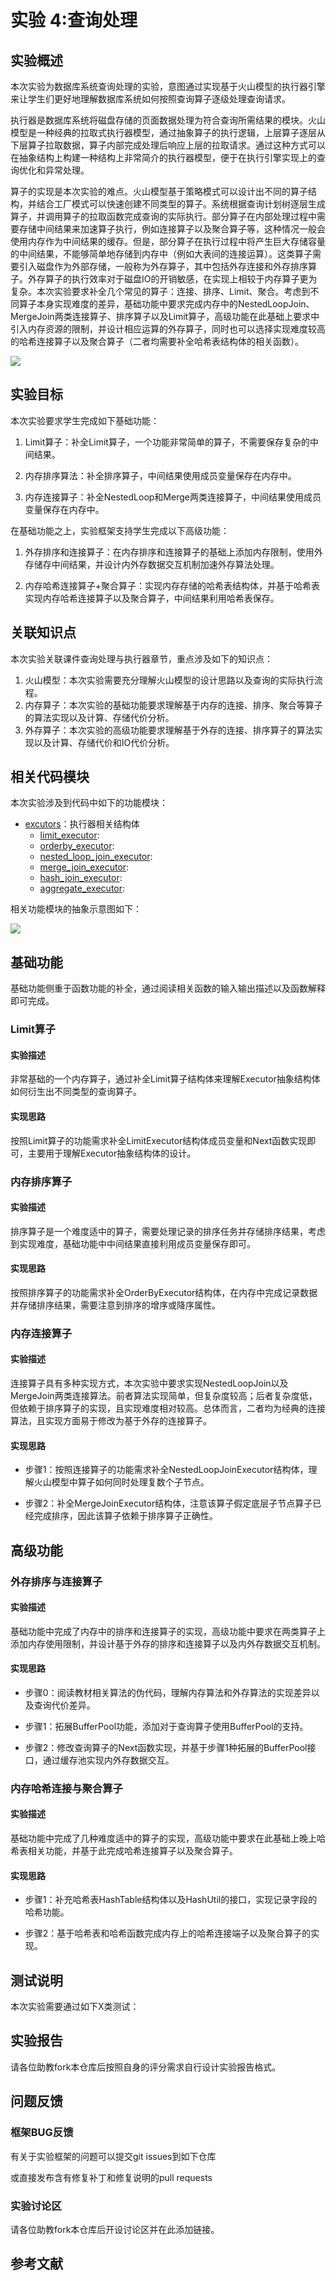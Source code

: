 # 实验 4:查询处理

## 实验概述
本次实验为数据库系统查询处理的实验，意图通过实现基于火山模型的执行器引擎来让学生们更好地理解数据库系统如何按照查询算子逐级处理查询请求。

执行器是数据库系统将磁盘存储的页面数据处理为符合查询所需结果的模块。火山模型是一种经典的拉取式执行器模型，通过抽象算子的执行逻辑，上层算子逐层从下层算子拉取数据，算子内部完成处理后响应上层的拉取请求。通过这种方式可以在抽象结构上构建一种结构上非常简介的执行器模型，便于在执行引擎实现上的查询优化和异常处理。

<!--TODO:火山模型结构图-->

算子的实现是本次实验的难点。火山模型基于策略模式可以设计出不同的算子结构，并结合工厂模式可以快速创建不同类型的算子。系统根据查询计划树逐层生成算子，并调用算子的拉取函数完成查询的实际执行。部分算子在内部处理过程中需要存储中间结果来加速算子执行，例如连接算子以及聚合算子等，这种情况一般会使用内存作为中间结果的缓存。但是，部分算子在执行过程中将产生巨大存储容量的中间结果，不能够简单地存储到内存中（例如大表间的连接运算）。这类算子需要引入磁盘作为外部存储，一般称为外存算子，其中包括外存连接和外存排序算子。外存算子的执行效率对于磁盘IO的开销敏感，在实现上相较于内存算子更为复杂。本次实验要求补全几个常见的算子：连接、排序、Limit、聚合。考虑到不同算子本身实现难度的差异，基础功能中要求完成内存中的NestedLoopJoin、MergeJoin两类连接算子、排序算子以及Limit算子，高级功能在此基础上要求中引入内存资源的限制，并设计相应运算的外存算子，同时也可以选择实现难度较高的哈希连接算子以及聚合算子（二者均需要补全哈希表结构体的相关函数）。

![](./pics/lab4-overview.svg) 

## 实验目标
本次实验要求学生完成如下基础功能：

1. Limit算子：补全Limit算子，一个功能非常简单的算子，不需要保存复杂的中间结果。

2. 内存排序算法：补全排序算子，中间结果使用成员变量保存在内存中。

3. 内存连接算子：补全NestedLoop和Merge两类连接算子，中间结果使用成员变量保存在内存中。

在基础功能之上，实验框架支持学生完成以下高级功能：

1. 外存排序和连接算子：在内存排序和连接算子的基础上添加内存限制，使用外存储存中间结果，并设计内外存数据交互机制加速外存算法处理。

3. 内存哈希连接算子+聚合算子：实现内存存储的哈希表结构体，并基于哈希表实现内存哈希连接算子以及聚合算子，中间结果利用哈希表保存。


## 关联知识点

本次实验关联课件查询处理与执行器章节，重点涉及如下的知识点：

1. 火山模型：本次实验需要充分理解火山模型的设计思路以及查询的实际执行流程。
2. 内存算子：本次实验的基础功能要求理解基于内存的连接、排序、聚合等算子的算法实现以及计算、存储代价分析。
3. 外存算子：本次实验的高级功能要求理解基于外存的连接、排序算子的算法实现以及计算、存储代价和IO代价分析。

## 相关代码模块
本次实验涉及到代码中如下的功能模块：

- [excutors](./modules/index.md)：执行器相关结构体
    - [limit_executor]():
    - [orderby_executor]():
    - [nested_loop_join_executor]():
    - [merge_join_executor]():
    - [hash_join_executor]():
    - [aggregate_executor]():

相关功能模块的抽象示意图如下：

![](./pics/lab4-details.svg)


## 基础功能

基础功能侧重于函数功能的补全，通过阅读相关函数的输入输出描述以及函数解释即可完成。

### Limit算子

#### 实验描述

非常基础的一个内存算子，通过补全Limit算子结构体来理解Executor抽象结构体如何衍生出不同类型的查询算子。

#### 实现思路

按照Limit算子的功能需求补全LimitExecutor结构体成员变量和Next函数实现即可，主要用于理解Executor抽象结构体的设计。

### 内存排序算子

#### 实验描述

排序算子是一个难度适中的算子，需要处理记录的排序任务并存储排序结果，考虑到实现难度，基础功能中中间结果直接利用成员变量保存即可。

#### 实现思路

按照排序算子的功能需求补全OrderByExecutor结构体，在内存中完成记录数据并存储排序结果，需要注意到排序的增序或降序属性。

### 内存连接算子

#### 实验描述

连接算子具有多种实现方式，本次实验中要求实现NestedLoopJoin以及MergeJoin两类连接算法。前者算法实现简单，但复杂度较高；后者复杂度低，但依赖于排序算子的实现，且实现难度相对较高。总体而言，二者均为经典的连接算法，且实现方面易于修改为基于外存的连接算子。

#### 实现思路

- 步骤1：按照连接算子的功能需求补全NestedLoopJoinExecutor结构体，理解火山模型中算子如何同时处理复数个子节点。

- 步骤2：补全MergeJoinExecutor结构体，注意该算子假定底层子节点算子已经完成排序，因此该算子依赖于排序算子正确性。


## 高级功能

### 外存排序与连接算子

#### 实验描述

基础功能中完成了内存中的排序和连接算子的实现，高级功能中要求在两类算子上添加内存使用限制，并设计基于外存的排序和连接算子以及内外存数据交互机制。

#### 实现思路

- 步骤0：阅读教材相关算法的伪代码，理解内存算法和外存算法的实现差异以及查询代价差异。

- 步骤1：拓展BufferPool功能，添加对于查询算子使用BufferPool的支持。

- 步骤2：修改查询算子的Next函数实现，并基于步骤1种拓展的BufferPool接口，通过缓存池实现内外存数据交互。

### 内存哈希连接与聚合算子

#### 实验描述

基础功能中完成了几种难度适中的算子的实现，高级功能中要求在此基础上晚上哈希表相关功能，并基于此完成哈希连接算子以及聚合算子。

#### 实现思路

- 步骤1：补充哈希表HashTable结构体以及HashUtil的接口，实现记录字段的哈希功能。

- 步骤2：基于哈希表和哈希函数完成内存上的哈希连接端子以及聚合算子的实现。

<!--TODO:添加部分教材中的示意图-->

## 测试说明
本次实验需要通过如下X类测试：

## 实验报告
请各位助教fork本仓库后按照自身的评分需求自行设计实验报告格式。

## 问题反馈

### 框架BUG反馈
有关于实验框架的问题可以提交git issues到如下仓库

或直接发布含有修复补丁和修复说明的pull requests

### 实验讨论区
请各位助教fork本仓库后开设讨论区并在此添加链接。


## 参考文献

